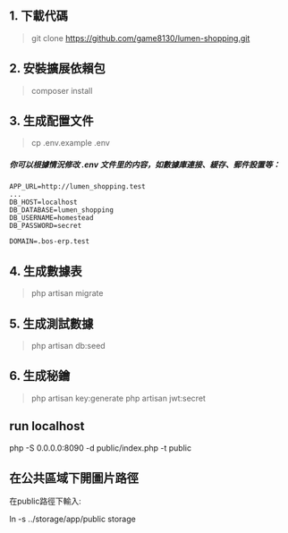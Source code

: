 ## 1. 下載代碼
> git clone https://github.com/game8130/lumen-shopping.git

## 2. 安裝擴展依賴包
> composer install
## 3. 生成配置文件
> cp .env.example .env

##### 你可以根據情況修改 .env 文件里的内容，如數據庫連接、緩存、郵件設置等：

```
APP_URL=http://lumen_shopping.test
...
DB_HOST=localhost
DB_DATABASE=lumen_shopping
DB_USERNAME=homestead
DB_PASSWORD=secret

DOMAIN=.bos-erp.test
```

## 4. 生成數據表

> php artisan migrate
## 5. 生成測試數據

> php artisan db:seed

## 6. 生成秘鑰
> php artisan key:generate
> php artisan jwt:secret


## run localhost

php -S 0.0.0.0:8090 -d public/index.php -t public

## 在公共區域下開圖片路徑

在public路徑下輸入:

ln -s ../storage/app/public storage
